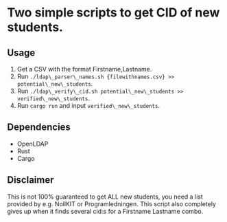 # Two simple scripts to get CID of new students.

## Usage
1. Get a CSV with the format Firstname,Lastname.
2. Run `./ldap\_parser\_names.sh {filewithnames.csv} >> potential\_new\_students`.
3. Run `./ldap\_verify\_cid.sh potential\_new\_students >> verified\_new\_students`.
4. Run `cargo run` and input `verified\_new\_students`.

## Dependencies
- OpenLDAP
- Rust
- Cargo

## Disclaimer
This is not 100% guaranteed to get ALL new students, you need a list provided by e.g. NollKIT or Programledningen. This script also completely gives up when it finds several cid:s for a Firstname Lastname combo.
